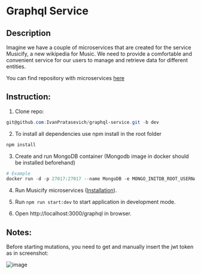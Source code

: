 # Graphql Service  
## Description  
Imagine we have a couple of microservices that are created for the service Musicify, a new wikipedia for Music. We need to provide a comfortable and convenient service   for our users to manage and retrieve data for different entities.  

You can find repository with microservices [here](https://github.com/rolling-scopes-school/node-graphql-service)  

## Instruction:
1. Clone repo:
 ``` powershell 
git@github.com:IvanPratasevich/graphql-service.git -b dev 
```
2. To install all dependencies use npm install in the root folder
``` powershell 
npm install
```
3. Create and run MongoDB container (Mongodb image in docker should be installed beforehand)   
``` powershell
# Example
docker run -d -p 27017:27017 --name MongoDB -e MONGO_INITDB_ROOT_USERNAME=mongoadmin -e MONGO_INITDB_ROOT_PASSWORD=secret mongo:latest
```
4. Run Musicify microservices ([Installation](https://github.com/rolling-scopes-school/node-graphql-service#installation)).  

5. Run ```npm run start:dev``` to start application in development mode. 

6. Open http://localhost:3000/graphql in browser.

## Notes:  
Before starting mutations, you need to get and manually insert the jwt token as in screenshot:  

![image](https://user-images.githubusercontent.com/85807287/178156411-5bd5fe17-1990-4782-a6b5-42060daa4ae7.png)

